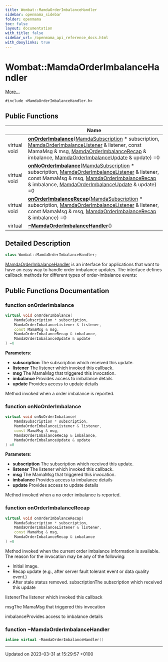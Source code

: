 ```yaml
---
title: Wombat::MamdaOrderImbalanceHandler
sidebar: openmama_sidebar
folder: openmama
toc: false
layout: documentation
with_title: false
sidebar_url: /openmama_api_reference_docs.html
with_doxylinks: true
---
```


# Wombat::MamdaOrderImbalanceHandler



 [More...](#detailed-description)


`#include <MamdaOrderImbalanceHandler.h>`

## Public Functions

|                | Name           |
| -------------- | -------------- |
| virtual void | **[onOrderImbalance](classWombat_1_1MamdaOrderImbalanceHandler.html#function-onorderimbalance)**([MamdaSubscription](classWombat_1_1MamdaSubscription.html) * subscription, [MamdaOrderImbalanceListener](classWombat_1_1MamdaOrderImbalanceListener.html) & listener, const MamaMsg & msg, [MamdaOrderImbalanceRecap](classWombat_1_1MamdaOrderImbalanceRecap.html) & imbalance, [MamdaOrderImbalanceUpdate](classWombat_1_1MamdaOrderImbalanceUpdate.html) & update) =0 |
| virtual void | **[onNoOrderImbalance](classWombat_1_1MamdaOrderImbalanceHandler.html#function-onnoorderimbalance)**([MamdaSubscription](classWombat_1_1MamdaSubscription.html) * subscription, [MamdaOrderImbalanceListener](classWombat_1_1MamdaOrderImbalanceListener.html) & listener, const MamaMsg & msg, [MamdaOrderImbalanceRecap](classWombat_1_1MamdaOrderImbalanceRecap.html) & imbalance, [MamdaOrderImbalanceUpdate](classWombat_1_1MamdaOrderImbalanceUpdate.html) & update) =0 |
| virtual void | **[onOrderImbalanceRecap](classWombat_1_1MamdaOrderImbalanceHandler.html#function-onorderimbalancerecap)**([MamdaSubscription](classWombat_1_1MamdaSubscription.html) * subscription, [MamdaOrderImbalanceListener](classWombat_1_1MamdaOrderImbalanceListener.html) & listener, const MamaMsg & msg, [MamdaOrderImbalanceRecap](classWombat_1_1MamdaOrderImbalanceRecap.html) & imbalance) =0 |
| virtual | **[~MamdaOrderImbalanceHandler](classWombat_1_1MamdaOrderImbalanceHandler.html#function-~mamdaorderimbalancehandler)**() |

## Detailed Description

```cpp
class Wombat::MamdaOrderImbalanceHandler;
```


[MamdaOrderImbalanceHandler](classWombat_1_1MamdaOrderImbalanceHandler.html) is an interface for applications that want to have an easy way to handle order imbalance updates. The interface defines callback methods for different types of order-imbalance events: 

## Public Functions Documentation

### function onOrderImbalance

```cpp
virtual void onOrderImbalance(
    MamdaSubscription * subscription,
    MamdaOrderImbalanceListener & listener,
    const MamaMsg & msg,
    MamdaOrderImbalanceRecap & imbalance,
    MamdaOrderImbalanceUpdate & update
) =0
```


**Parameters**: 

  * **subscription** The subscription which received this update. 
  * **listener** The listener which invoked this callback. 
  * **msg** The MamaMsg that triggered this invocation. 
  * **imbalance** Provides access to imbalance details 
  * **update** Provides access to update details 


Method invoked when a order imbalance is reported.


### function onNoOrderImbalance

```cpp
virtual void onNoOrderImbalance(
    MamdaSubscription * subscription,
    MamdaOrderImbalanceListener & listener,
    const MamaMsg & msg,
    MamdaOrderImbalanceRecap & imbalance,
    MamdaOrderImbalanceUpdate & update
) =0
```


**Parameters**: 

  * **subscription** The subscription which received this update. 
  * **listener** The listener which invoked this callback. 
  * **msg** The MamaMsg that triggered this invocation. 
  * **imbalance** Provides access to imbalance details 
  * **update** Provides access to update details 


Method invoked when a no order imbalance is reported.


### function onOrderImbalanceRecap

```cpp
virtual void onOrderImbalanceRecap(
    MamdaSubscription * subscription,
    MamdaOrderImbalanceListener & listener,
    const MamaMsg & msg,
    MamdaOrderImbalanceRecap & imbalance
) =0
```


Method invoked when the current order imbalance information is available. The reason for the invocation may be any of the following:

* Initial image.
* Recap update (e.g., after server fault tolerant event or data quality event.)
* After stale status removed. subscriptionThe subscription which received this update 

listenerThe listener which invoked this callback 

msgThe MamaMsg that triggered this invocation 

imbalanceProvides access to imbalance details 


### function ~MamdaOrderImbalanceHandler

```cpp
inline virtual ~MamdaOrderImbalanceHandler()
```


-------------------------------

Updated on 2023-03-31 at 15:29:57 +0100